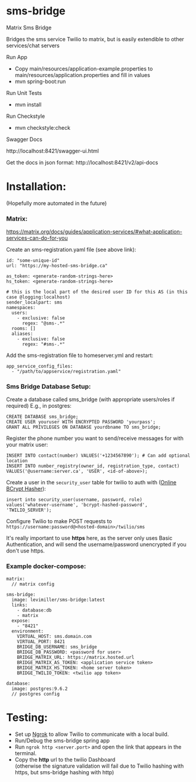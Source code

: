 # sms-bridge
Matrix Sms Bridge

Bridges the sms service Twilio to matrix, but is easily extendible to other services/chat servers


Run App
- Copy main/resources/application-example.properties to main/resources/application.properties and fill in values
- mvn spring-boot:run


Run Unit Tests
- mvn install

Run Checkstyle
- mvn checkstyle:check

Swagger Docs

http://localhost:8421/swagger-ui.html

Get the docs in json format: http://localhost:8421/v2/api-docs

# Installation:
(Hopefully more automated in the future)
### Matrix:
https://matrix.org/docs/guides/application-services/#what-application-services-can-do-for-you

Create an sms-registration.yaml file (see above link):
```
id: "some-unique-id"
url: "https://my-hosted-sms-bridge.ca"

as_token: <generate-random-strings-here>
hs_token: <generate-random-strings-here>

# this is the local part of the desired user ID for this AS (in this case @logging:localhost)
sender_localpart: sms
namespaces:
  users: 
    - exclusive: false
      regex: "@sms-.*"
  rooms: []
  aliases:
    - exclusive: false
      regex: "#sms-.*"
```

Add the sms-registration file to homeserver.yml and restart:
```
app_service_config_files:
  - "/path/to/appservice/registration.yaml"
```

### Sms Bridge Database Setup:
Create a database called sms_bridge (with appropriate users/roles if required)
E.g., in postgres:
```
CREATE DATABASE sms_bridge;
CREATE USER youruser WITH ENCRYPTED PASSWORD 'yourpass';
GRANT ALL PRIVILEGES ON DATABASE yourdbname TO sms_bridge;
```

Register the phone number you want to send/receive messages for with your matrix user:
```
INSERT INTO contact(number) VALUES('+1234567890'); # Can add optional location
INSERT INTO number_registry(owner_id, registration_type, contact) VALUES('@username:server.ca', 'USER', <id-of-above>);
```

Create a user in the `security_user` table for twilio to auth with 
([Online BCrypt Hasher](https://bcrypt-generator.com/)):
```
insert into security_user(username, password, role)
values('whatever-username', 'bcrypt-hashed-password', 'TWILIO_SERVER');
```

Configure Twilio to make POST requests to 
`https://username:password@<hosted-domain>/twilio/sms`

It's really important to use **https** here, as the server only uses Basic Authentication,
and will send the username/password unencrypted if you don't use https.

### Example docker-compose:
```
matrix:
  // matrix config

sms-bridge:
  image: levimiller/sms-bridge:latest
  links:
    - database:db
    - matrix
  expose:
    - "8421"
  environment:
    VIRTUAL_HOST: sms.domain.com
    VIRTUAL_PORT: 8421
    BRIDGE_DB_USERNAME: sms_bridge
    BRIDGE_DB_PASSWORD: <password for user>
    BRIDGE_MATRIX_URL: https://matrix.hosted.url
    BRIDGE_MATRIX_AS_TOKEN: <application service token>
    BRIDGE_MATRIX_HS_TOKEN: <home server token>
    BRIDGE_TWILIO_TOKEN: <twilio app token>
    
database:
  image: postgres:9.6.2
  // postgres config
```

# Testing:
- Set up [Ngrok](https://ngrok.com/) to allow Twilio to communicate with a local build.
- Run/Debug the sms-bridge spring app
- Run `ngrok http <server.port>` and open the link that appears in the terminal.
- Copy the **http** url to the twilio Dashboard <br>
(otherwise the signature validation will fail due to Twilio hashing with https, 
but sms-bridge hashing with http)
